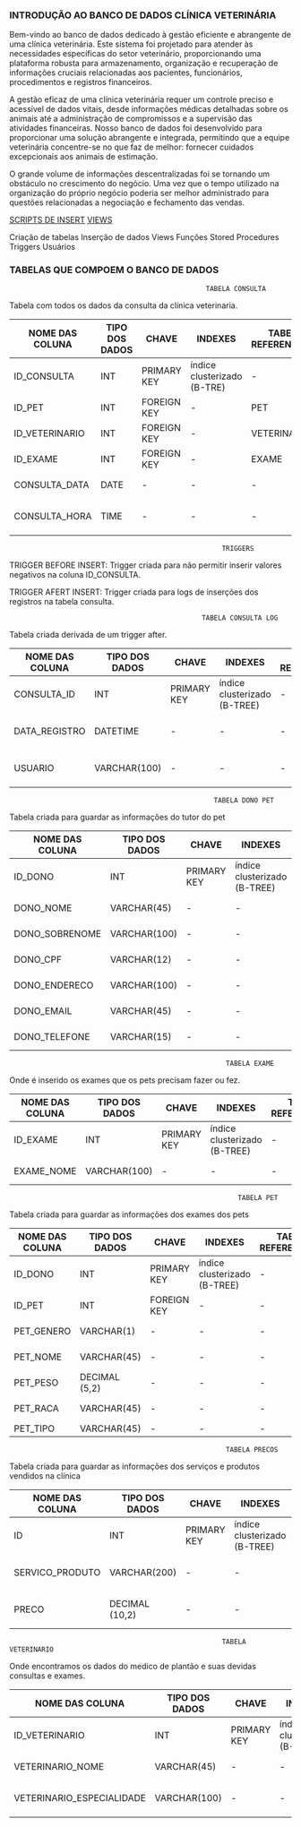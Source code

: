 ### INTRODUÇÃO AO BANCO DE DADOS CLÍNICA VETERINÁRIA

Bem-vindo ao banco de dados dedicado à gestão eficiente e abrangente de uma clínica veterinária. Este sistema foi projetado para atender às necessidades específicas do setor veterinário, proporcionando uma plataforma robusta para armazenamento, organização e recuperação de informações cruciais relacionadas aos pacientes, funcionários, procedimentos e registros financeiros.

A gestão eficaz de uma clínica veterinária requer um controle preciso e acessível de dados vitais, desde informações médicas detalhadas sobre os animais até a administração de compromissos e a supervisão das atividades financeiras. Nosso banco de dados foi desenvolvido para proporcionar uma solução abrangente e integrada, permitindo que a equipe veterinária concentre-se no que faz de melhor: fornecer cuidados excepcionais aos animais de estimação.


O grande volume de informações descentralizadas foi se tornando um obstáculo no crescimento do negócio. Uma vez que o tempo utilizado na organização do próprio negócio poderia ser melhor administrado para questões relacionadas a negociação e fechamento das vendas.

<a href="https://github.com/Iranrs/Coder-House/tree/main/INSERT%20INTO"> SCRIPTS DE INSERT</a>
<a href="https://github.com/Iranrs/Coder-House/tree/main/VIEW"> VIEWS</a> 

Criação de tabelas
Inserção de dados
Views
Funções
Stored Procedures
Triggers
Usuários


### TABELAS QUE COMPOEM O BANCO DE DADOS



                                                     TABELA CONSULTA 
                                                     
Tabela com todos os dados da consulta da clínica veterinaria.

| NOME DAS COLUNA      | TIPO DOS DADOS        | CHAVE           | INDEXES               | TABELA REFERENCIADA   | DESCRIÇÃO          | 
| -------------        | -------------         | -------------   | -------------         | -------------         | -------------      |
|  ID_CONSULTA         | INT                   | PRIMARY KEY     | índice clusterizado (B-TRE)  | -                     | ID da consulta     |
|  ID_PET              | INT                   |  FOREIGN KEY    | -                     | PET                   | ID do pet          |
|  ID_VETERINARIO      | INT                   |  FOREIGN KEY    | -                     | VETERINARIO           | ID do veterinario  |
|  ID_EXAME            | INT                   |  FOREIGN KEY    | -                     | EXAME                 | ID do exame        |
|  CONSULTA_DATA       | DATE                  | -               | -                     | -                     | DATE DA CONSULTA   |
|  CONSULTA_HORA       | TIME                  | -               | -                     | -                     | HORÁRIO DA CONSULTA|

                                                         TRIGGERS 
TRIGGER BEFORE INSERT:
Trigger criada para não permitir inserir valores negativos na coluna ID_CONSULTA.

TRIGGER AFERT INSERT:
Trigger criada para logs de inserções dos registros na tabela consulta.

                                                    TABELA CONSULTA LOG
Tabela criada derivada de um trigger after.

| NOME DAS COLUNA  | TIPO DOS DADOS | CHAVE |             INDEXES                         | TABELA REFERENCIADA       | DESCRIÇÃO | 
| -------------  | -------------    | -------------   | -------------                     | -------------             | ------------- |
|  CONSULTA_ID   | INT              | PRIMARY KEY     |   índice clusterizado (B-TREE)    | -                         | Consulta do ID
|  DATA_REGISTRO | DATETIME         | -               |              -                    | -                         | DATA do insert na tabela  |
|  USUARIO       | VARCHAR(100)     | -               |              -                    | -                         | USUARIO Que inseriu o registro |


                                                       TABELA DONO PET

Tabela criada para guardar as informações do tutor do pet

| NOME DAS COLUNA  | TIPO DOS DADOS | CHAVE |             INDEXES                         | TABELA REFERENCIADA       | DESCRIÇÃO | 
| -------------  | -------------    | -------------   | -------------                     | -------------             | ------------- |
|  ID_DONO       | INT              | PRIMARY KEY     |   índice clusterizado (B-TREE)    | -                         | ID DO TUTOR   |
|  DONO_NOME     | VARCHAR(45)      | -               |              -                    | -                         | NOME DO TUTOR |
| DONO_SOBRENOME | VARCHAR(100)     | -               |              -                    | -                         | SOBRENOME DO TUTOR |
|  DONO_CPF      | VARCHAR(12)      | -               |              -                    | -                         | CPF DO TUTOR |
|  DONO_ENDERECO | VARCHAR(100)     | -               |              -                    | -                         | ENDERECO DO TUTOR |
|  DONO_EMAIL    | VARCHAR(45)      | -               |              -                    | -                         | EMAIL DO TUTOR |
|  DONO_TELEFONE | VARCHAR(15)      | -               |              -                    | -                         | TELEFONE DO TUTOR |


                                                          TABELA EXAME

Onde é inserido os exames que os pets precisam fazer ou fez.

| NOME DAS COLUNA  | TIPO DOS DADOS | CHAVE |             INDEXES                         | TABELA REFERENCIADA       | DESCRIÇÃO | 
| -------------  | -------------    | -------------   | -------------                     | -------------             | ------------- |
|  ID_EXAME      | INT              | PRIMARY KEY     |   índice clusterizado (B-TREE)    | -                         | ID DO EXAME   |
|  EXAME_NOME    | VARCHAR(100)     | -               |              -                    | -                         | NOME DO EXAME |

                                                             TABELA PET

Tabela criada para guardar as informações dos exames dos pets

| NOME DAS COLUNA  | TIPO DOS DADOS | CHAVE |             INDEXES                         | TABELA REFERENCIADA       | DESCRIÇÃO | 
| -------------  | -------------    | -------------   | -------------                     | -------------             | ------------- 
|  ID_DONO       | INT              | PRIMARY KEY     |   índice clusterizado (B-TREE)    | -                         |  ID DO TUTOR |
|  ID_PET        | INT              | FOREIGN KEY     |              -                    | -                         | ID DO PET |
|  PET_GENERO    | VARCHAR(1)       | -               |              -                    | -                         | GENERO DO PET |
|  PET_NOME      | VARCHAR(45)      | -               |              -                    | -                         | NOME DO PET |
|  PET_PESO      | DECIMAL (5,2)    | -               |              -                    | -                         | PESO DO PET |
|  PET_RACA      | VARCHAR(45)      | -               |              -                    | -                         | RAÇA DO PET|
|  PET_TIPO      | VARCHAR(45)      | -               |              -                    | -                         | |TIPO DO PET |

                                                          TABELA PRECOS 


Tabela criada para guardar as informações dos serviços e produtos vendidos na clínica

| NOME DAS COLUNA    | TIPO DOS DADOS | CHAVE |             INDEXES                         | TABELA REFERENCIADA       | DESCRIÇÃO | 
| -------------      | -------------    | -------------   | -------------                     | -------------             | ------------- 
|  ID                | INT              | PRIMARY KEY     |   índice clusterizado (B-TREE)    | -                         | ID DO PRECO/PRODUTO |
|  SERVICO_PRODUTO   | VARCHAR(200)     | -               |              -                    | -                         | REGISTROS DOS SERVIÇOS E PRODUTOS |
|  PRECO             | DECIMAL (10,2)   | -               |              -                    | -                         | PREÇOS DOS SERVIÇOS E PRODUTOS    |


                                                         TABELA VETERINARIO 
Onde encontramos os dados do medico de plantão e suas devidas consultas e exames.

| NOME DAS COLUNA                | TIPO DOS DADOS | CHAVE |             INDEXES                         | TABELA REFERENCIADA       | DESCRIÇÃO | 
| -------------                  | -------------    | -------------   | -------------                     | -------------             | ------------- 
|  ID_VETERINARIO                | INT              | PRIMARY KEY     |   índice clusterizado (B-TREE)    | -                         | ID DO VETERINARIO            |
|  VETERINARIO_NOME              | VARCHAR(45)      | -               |              -                    | -                         | NOME DO VETERINARIO          |
|  VETERINARIO_ESPECIALIDADE     | VARCHAR(100)     | -               |              -                    | -                         | ESPECIALIDADE DO VETERINARIO |





                                                        
